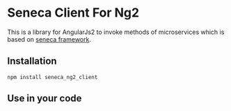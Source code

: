 # Seneca Client For Ng2

This is a library for AngularJs2 to invoke methods of microservices which is based on [seneca framework](https://github.com/senecajs/seneca).  

## Installation

    npm install seneca_ng2_client

## Use in your code


